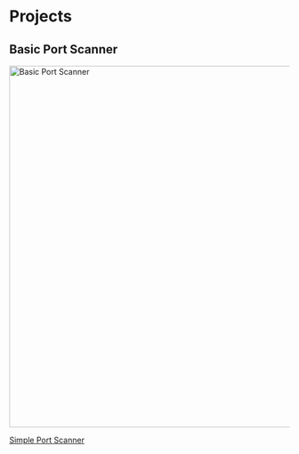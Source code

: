 
<h1> Projects </h1>
<h2>Basic Port Scanner</h2>
    <div class="project-item">
        <a href="https://github.com/VincentRitchie/Basic-Port-Scanner">
            <img src="https://github.com/VincentRitchie/Basic-Port-Scanner/blob/main/simple_portscanner.py" alt="Basic Port Scanner" width="650">
            <p>Simple Port Scanner</p>
        </a>
    </div>
